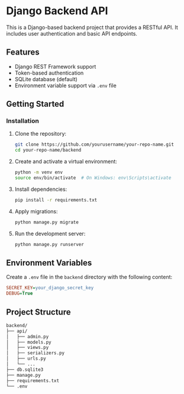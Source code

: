 # Django Backend API

This is a Django-based backend project that provides a RESTful API. It includes user authentication and basic API endpoints.

## Features

- Django REST Framework support  
- Token-based authentication  
- SQLite database (default)  
- Environment variable support via `.env` file  

## Getting Started


### Installation

1. Clone the repository:

   ```bash
   git clone https://github.com/yourusername/your-repo-name.git
   cd your-repo-name/backend
   ```

2. Create and activate a virtual environment:

   ```bash
   python -m venv env
   source env/bin/activate  # On Windows: env\Scripts\activate
   ```

3. Install dependencies:

   ```bash
   pip install -r requirements.txt
   ```

4. Apply migrations:

   ```bash
   python manage.py migrate
   ```

5. Run the development server:

   ```bash
   python manage.py runserver
   ```

## Environment Variables

Create a `.env` file in the `backend` directory with the following content:

```ini
SECRET_KEY=your_django_secret_key
DEBUG=True
```


## Project Structure

```bash
backend/
├── api/
│   ├── admin.py
│   ├── models.py
│   ├── views.py
│   ├── serializers.py
│   ├── urls.py
│   └── ...
├── db.sqlite3
├── manage.py
├── requirements.txt
└── .env
```


